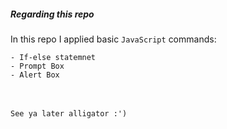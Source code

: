 ##### Regarding this repo

In this repo I applied basic `JavaScript` commands:

    - If-else statemnet
    - Prompt Box
    - Alert Box
<br> <br>
`See ya later alligator :')`
